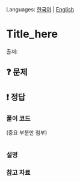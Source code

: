 Languages: [한국어](README.md) | [English](README.en.md)

# Title_here
출처: 

## :question: 문제

## :exclamation: 정답
### 풀이 코드
(중요 부분만 첨부)
``` java
```
### 설명

### 참고 자료
